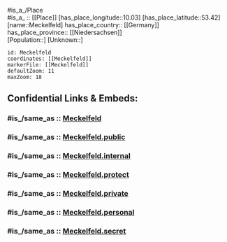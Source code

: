 ﻿---
confidential: public
isDeleted: false
location:
- 53.42
- 10.03
mapmarker: city
mapzoom:
- 7
- 12
SpocWebEntityId: 32367
tags:
- geo/City
type: City
---

#is_a_/Place  
#is_a_ :: [[Place]] 
[has_place_longitude::10.03] 
[has_place_latitude::53.42] 
[name::Meckelfeld] 
has_place_country:: [[Germany]]  
has_place_province:: [[Niedersachsen]]  
[Population::] 
[Unknown::] 


```leaflet
id: Meckelfeld
coordinates: [[Meckelfeld]] 
markerFile: [[Meckelfeld]] 
defaultZoom: 11 
maxZoom: 18
```


## Confidential Links & Embeds: 

### #is_/same_as :: [Meckelfeld](/_Standards/Earth/Continent/Europe/Europe~Central/Germany/Germany~West/Niedersachsen/counties~Niedersachsen/Harburg/cities~Harburg/Seevetal/Meckelfeld.md) 

### #is_/same_as :: [Meckelfeld.public](/_public/Earth/Continent/Europe/Europe~Central/Germany/Germany~West/Niedersachsen/counties~Niedersachsen/Harburg/cities~Harburg/Seevetal/Meckelfeld.public.md) 

### #is_/same_as :: [Meckelfeld.internal](/_internal/Earth/Continent/Europe/Europe~Central/Germany/Germany~West/Niedersachsen/counties~Niedersachsen/Harburg/cities~Harburg/Seevetal/Meckelfeld.internal.md) 

### #is_/same_as :: [Meckelfeld.protect](/_protect/Earth/Continent/Europe/Europe~Central/Germany/Germany~West/Niedersachsen/counties~Niedersachsen/Harburg/cities~Harburg/Seevetal/Meckelfeld.protect.md) 

### #is_/same_as :: [Meckelfeld.private](/_private/Earth/Continent/Europe/Europe~Central/Germany/Germany~West/Niedersachsen/counties~Niedersachsen/Harburg/cities~Harburg/Seevetal/Meckelfeld.private.md) 

### #is_/same_as :: [Meckelfeld.personal](/_personal/Earth/Continent/Europe/Europe~Central/Germany/Germany~West/Niedersachsen/counties~Niedersachsen/Harburg/cities~Harburg/Seevetal/Meckelfeld.personal.md) 

### #is_/same_as :: [Meckelfeld.secret](/_secret/Earth/Continent/Europe/Europe~Central/Germany/Germany~West/Niedersachsen/counties~Niedersachsen/Harburg/cities~Harburg/Seevetal/Meckelfeld.secret.md)

